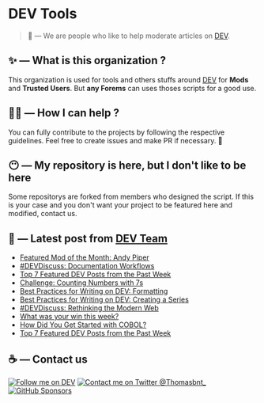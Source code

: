 # DEV Tools

> 🔧 — We are people who like to help moderate articles on [DEV](https://dev.to).

## ✨ — What is this organization ?

This organization is used for tools and others stuffs around [DEV](https://dev.to) for **Mods** and **Trusted Users**. But __any Forems__ can uses thoses scripts for a good use.


## 💪🏼 — How I can help ?

You can fully contribute to the projects by following the respective guidelines. Feel free to create issues and make PR if necessary. 🎉

## 😶 — My repository is here, but I don't like to be here

Some repositorys are forked from members who designed the script. If this is your case and you don't want your project to be featured here and modified, contact us.

## 📝 — Latest post from [DEV Team](https://dev.to/devteam)

<!-- BLOG-POST-LIST:START -->
- [Featured Mod of the Month: Andy Piper](https://dev.to/devteam/featured-mod-of-the-month-andy-piper-2fg6)
- [#DEVDiscuss: Documentation Workflows](https://dev.to/devteam/devdiscuss-documentation-workflows-4hok)
- [Top 7 Featured DEV Posts from the Past Week](https://dev.to/devteam/top-7-featured-dev-posts-from-the-past-week-4o7a)
- [Challenge: Counting Numbers with 7s](https://dev.to/devteam/challenge-counting-numbers-with-7s-33c7)
- [Best Practices for Writing on DEV: Formatting](https://dev.to/devteam/best-practices-for-writing-on-dev-formatting-5fnc)
- [Best Practices for Writing on DEV: Creating a Series](https://dev.to/devteam/best-practices-for-writing-on-dev-creating-a-series-2bgj)
- [#DEVDiscuss: Rethinking the Modern Web](https://dev.to/devteam/devdiscuss-rethinking-the-modern-web-30e4)
- [What was your win this week?](https://dev.to/devteam/what-was-your-win-this-week-43im)
- [How Did You Get Started with COBOL?](https://dev.to/devteam/how-did-you-get-started-with-cobol-3b3i)
- [Top 7 Featured DEV Posts from the Past Week](https://dev.to/devteam/top-7-featured-dev-posts-from-the-past-week-316h)
<!-- BLOG-POST-LIST:END -->


## ☕ — Contact us

[![Follow me on DEV](https://img.shields.io/badge/dev.to-%2308090A.svg?&style=for-the-badge&logo=dev.to&logoColor=white&alt=devto)](https://dev.to/thomasbnt)
[![Contact me on Twitter @Thomasbnt_](https://img.shields.io/badge/Contact%20me%20on%20Twitter-%231DA1F2.svg?&style=for-the-badge&logo=twitter&logoColor=white&alt=twitter)](https://twitter.com/messages/1142357270-1142357270?text=Hello,%20I%20contact%20you%20from%20devtotools%20&recipient_id=1142357270) [![GitHub Sponsors](https://img.shields.io/badge/Sponsor%20me-%23EA54AE.svg?&style=for-the-badge&logo=github-sponsors&logoColor=white)](https://github.com/sponsors/thomasbnt)


